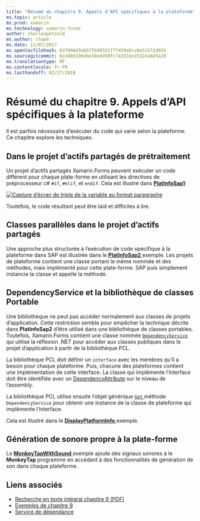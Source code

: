```yaml
---
title: "Résumé du chapitre 9. Appels d’API spécifiques à la plateforme"
ms.topic: article
ms.prod: xamarin
ms.technology: xamarin-forms
author: charlespetzold
ms.author: chape
ms.date: 11/07/2017
ms.openlocfilehash: 637096d3ebb7fb90321f7f459e0ca9e51572d935
ms.sourcegitcommit: 6cd40d190abe38edd50fc74331be15324a845a28
ms.translationtype: MT
ms.contentlocale: fr-FR
ms.lasthandoff: 02/27/2018
---
```

# <a name="summary-of-chapter-9-platform-specific-api-calls"></a>Résumé du chapitre 9. Appels d’API spécifiques à la plateforme

Il est parfois nécessaire d’exécuter du code qui varie selon la plateforme. Ce chapitre explore les techniques.

## <a name="preprocessing-in-the-shared-asset-project"></a>Dans le projet d’actifs partagés de prétraitement

Un projet d’actifs partagés Xamarin.Forms peuvent exécuter un code différent pour chaque plate-forme en utilisant les directives de préprocesseur c# `#if`, `#elif`, et `endif`. Cela est illustré dans [ **PlatInfoSap1**](https://github.com/xamarin/xamarin-forms-book-samples/tree/master/Chapter09/PlatInfoSap1):

[![Capture d’écran de triple de la variable au format paragraphe](images/ch09fg01-small.png "modèle d’appareil et le système d’exploitation")](images/ch09fg01-large.png "modèle d’appareil et le système d’exploitation")

Toutefois, le code résultant peut être laid et difficiles à lire.

## <a name="parallel-classes-in-the-shared-asset-project"></a>Classes parallèles dans le projet d’actifs partagés

Une approche plus structurée à l’exécution de code spécifique à la plateforme dans SAP est illustrée dans le [ **PlatInfoSap2** ](https://github.com/xamarin/xamarin-forms-book-samples/tree/master/Chapter09/PlatInfoSap2) exemple. Les projets de plateforme contient une classe portant le même nommée et des méthodes, mais implémenté pour cette plate-forme. SAP puis simplement instancie la classe et appelle la méthode.

## <a name="dependencyservice-and-the-portable-class-library"></a>DependencyService et la bibliothèque de classes Portable

Une bibliothèque ne peut pas accéder normalement aux classes de projets d’application. Cette restriction semble pour empêcher la technique décrite dans **PlatInfoSap2** d’être utilisé dans une bibliothèque de classes portables. Toutefois, Xamarin.Forms contient une classe nommée [ `DependencyService` ](https://developer.xamarin.com/api/type/Xamarin.Forms.DependencyService/) qui utilise la réflexion .NET pour accéder aux classes publiques dans le projet d’application à partir de la bibliothèque PCL.

La bibliothèque PCL doit définir un `interface` avec les membres qu’il a besoin pour chaque plateforme. Puis, chacune des plateformes contient une implémentation de cette interface. La classe qui implémente l’interface doit être identifiée avec un [DependencyAttribute](https://developer.xamarin.com/api/type/Xamarin.Forms.DependencyAttribute/) sur le niveau de l’assembly.

La bibliothèque PCL utilise ensuite l’objet générique [ `Get` ](https://developer.xamarin.com/api/member/Xamarin.Forms.DependencyService.Get{T}/p/Xamarin.Forms.DependencyFetchTarget/) méthode `DependencyService` pour obtenir une instance de la classe de plateforme qui implémente l’interface.

Cela est illustré dans le [ **DisplayPlatformInfo** ](https://github.com/xamarin/xamarin-forms-book-samples/tree/master/Chapter09/DisplayPlatformInfo) exemple.

## <a name="platform-specific-sound-generation"></a>Génération de sonore propre à la plate-forme

Le [ **MonkeyTapWithSound** ](https://github.com/xamarin/xamarin-forms-book-samples/tree/master/Chapter09/MonkeyTapWithSound) exemple ajoute des signaux sonores à le **MonkeyTap** programme en accédant à des fonctionnalités de génération de son dans chaque plateforme.



## <a name="related-links"></a>Liens associés

- [Recherche en texte intégral chapitre 9 (PDF)](https://download.xamarin.com/developer/xamarin-forms-book/XamarinFormsBook-Ch09-Apr2016.pdf)
- [Exemples de chapitre 9](https://github.com/xamarin/xamarin-forms-book-samples/tree/master/Chapter09)
- [Service de dépendance](~/xamarin-forms/app-fundamentals/dependency-service/index.md)
